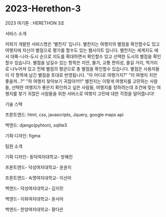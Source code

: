 # 2023-Herethon-3
2023 여기톤 : HERETHON 3조

서비스 소개

저희가 개발한 서비스명은 '별천지' 입니다. 별천지는 여행지의 별점을 확인할수도 있고 여행지에 자신이 별점으로 평가를 할수도 있는 웹사이트 입니다. 
별천지는 세계지도 에서 대륙-나라-도시 순으로 지도를 확대하면서 확인할수 있고 선택한 도시의 별점을 확인할수 있습니다.
별점을 남길수 있는 항목은 치안, 물가, 교통 편의성, 즐길 거리, 먹거리 로 나누어져 있고 전체 별점의 평균으로 총 별점을 확인할수 있습니다.
별점은 사용자들이 각 항목에 남긴 별점을 토대로 반영됩니다. 
"아 어디로 여행가지?"
"이 여행지 치안 좋을까...?"
"하 여행지 찾아보기 귀찮아!!!!!"
별천지는 이렇게 여행지를 고민하는 사람들, 선택한 여행지가 좋은지 확인하고 싶은 사람들, 여행지를 정하려는데 조건에 맞는 여행지를 찾기 귀찮은 사람들을 위한 서비스로
여행지 고민에 대한 걱정을 덜어줍니다!

기술 스택

프론트엔드:  html, css, javascripts, Jquery, google maps api

백엔드:  django(pyhton), sqlite3

기획·디자인: figma

팀원 소개

기획 디자인- 동덕여자대학교- 방혜진 

프론트엔드- 덕성여자대학교- 윤윤지

프론트엔드- 숙명여자대학교- 이선아

백엔드- 덕성여자대학교- 김지민

백엔드- 이화여자대학교- 윤서아

백엔드- 한양여자대학교- 황다은 
